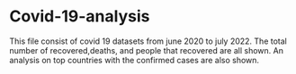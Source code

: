 # Covid-19-analysis

This file consist of covid 19 datasets from june 2020 to july 2022. The total number of recovered,deaths, and people that recovered are all shown. An analysis on top countries with the confirmed cases are also shown.
